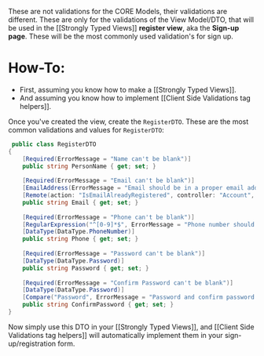 These are not validations for the CORE Models, their validations are different.
These are only for the validations of the View Model/DTO, that will be used in the [[Strongly Typed Views]] **register view**, aka the **Sign-up page**.
These will be the most commonly used validation's for sign up.
# How-To:
- First, assuming you know how to make a [[Strongly Typed Views]].
- And assuming you know how to implement [[Client Side Validations tag helpers]].

Once you've created the view, create the `RegisterDTO`.
These are the most common validations and values for `RegisterDTO`:
```c#
 public class RegisterDTO
{
	[Required(ErrorMessage = "Name can't be blank")]
	public string PersonName { get; set; }
	
	[Required(ErrorMessage = "Email can't be blank")]
	[EmailAddress(ErrorMessage = "Email should be in a proper email address format")]
	[Remote(action: "IsEmailAlreadyRegistered", controller: "Account", ErrorMessage = "Email is already is use")]
	public string Email { get; set; }
	
	[Required(ErrorMessage = "Phone can't be blank")]
	[RegularExpression("^[0-9]*$", ErrorMessage = "Phone number should contain numbers only")]
	[DataType(DataType.PhoneNumber)]
	public string Phone { get; set; }
	
	[Required(ErrorMessage = "Password can't be blank")]
	[DataType(DataType.Password)]
	public string Password { get; set; }
	
	[Required(ErrorMessage = "Confirm Password can't be blank")]
	[DataType(DataType.Password)]
	[Compare("Password", ErrorMessage = "Password and confirm password do not match")]
	public string ConfirmPassword { get; set; }
}
```

Now simply use this DTO in your [[Strongly Typed Views]], and [[Client Side Validations tag helpers]] will automatically implement them in your sign-up/registration form.
